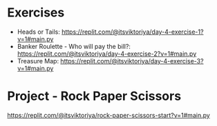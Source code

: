 # Exercises
- Heads or Tails: https://replit.com/@itsviktoriya/day-4-exercise-1?v=1#main.py
- Banker Roulette - Who will pay the bill?: https://replit.com/@itsviktoriya/day-4-exercise-2?v=1#main.py
- Treasure Map: https://replit.com/@itsviktoriya/day-4-exercise-3?v=1#main.py

# Project - Rock Paper Scissors
https://replit.com/@itsviktoriya/rock-paper-scissors-start?v=1#main.py
